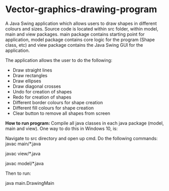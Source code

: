 # Vector-graphics-drawing-program
A Java Swing application which allows users to draw shapes in different colours and sizes. Source code is located within src folder, within model, main and view packages. main package contains starting point for application, model package contains core logic for the program (Shape class, etc) and view package contains the Java Swing GUI for the application.

The application allows the user to do the following:
 - Draw straight lines
 - Draw rectangles
 - Draw ellipses
 - Draw diagonal crosses
 - Undo for creation of shapes
 - Redo for creation of shapes
 - Different border colours for shape creation
 - Different fill colours for shape creation
 - Clear button to remove all shapes from screen

<b> How to run program: </b> 
Compile all java classes in each java package (model, main and view). One way to do this in Windows 10, is: 

Navigate to src directory and open up cmd. Do the following commands:
javac main/*.java

javac view/*.java

javac model/*.java


Then to run:

java main.DrawingMain
